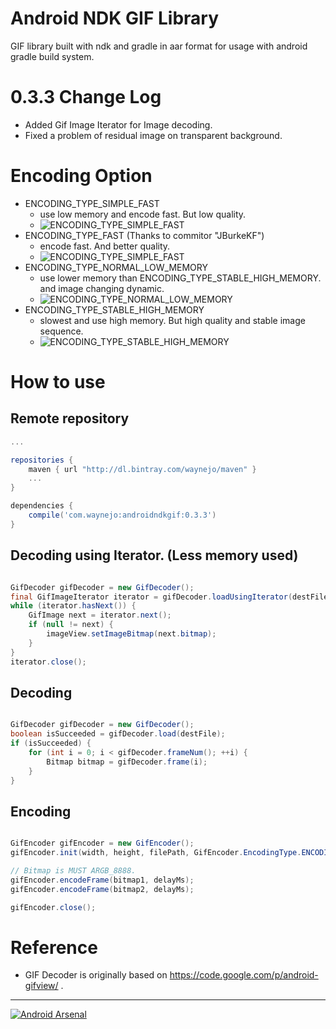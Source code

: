 Android NDK GIF Library
========

GIF library built with ndk and gradle in aar format for usage with android gradle build system.

0.3.3 Change Log
========
* Added Gif Image Iterator for Image decoding.
* Fixed a problem of residual image on transparent background.

Encoding Option
========
 - ENCODING_TYPE_SIMPLE_FAST 
   - use low memory and encode fast. But low quality.
   - ![ENCODING_TYPE_SIMPLE_FAST](https://github.com/waynejo/android-ndk-gif/blob/master/sample/tests/assets/result/result_ENCODING_TYPE_SIMPLE_FAST_1.gif)
 - ENCODING_TYPE_FAST (Thanks to commitor "JBurkeKF")
   - encode fast. And better quality.
   - ![ENCODING_TYPE_SIMPLE_FAST](https://github.com/waynejo/android-ndk-gif/blob/master/sample/tests/assets/result/result_ENCODING_TYPE_FAST_1.gif)
 - ENCODING_TYPE_NORMAL_LOW_MEMORY 
   - use lower memory than ENCODING_TYPE_STABLE_HIGH_MEMORY. and image changing dynamic.
   - ![ENCODING_TYPE_NORMAL_LOW_MEMORY](https://github.com/waynejo/android-ndk-gif/blob/master/sample/tests/assets/result/result_ENCODING_TYPE_NORMAL_LOW_MEMORY_1.gif)
 - ENCODING_TYPE_STABLE_HIGH_MEMORY 
   - slowest and use high memory. But high quality and stable image sequence.
   - ![ENCODING_TYPE_STABLE_HIGH_MEMORY](https://github.com/waynejo/android-ndk-gif/blob/master/sample/tests/assets/result/result_ENCODING_TYPE_STABLE_HIGH_MEMORY_1.gif)

How to use
========

Remote repository
--------

```groovy
...

repositories {
    maven { url "http://dl.bintray.com/waynejo/maven" }
    ...
}

dependencies {
    compile('com.waynejo:androidndkgif:0.3.3')
}
```

Decoding using Iterator. (Less memory used)
--------
```java

GifDecoder gifDecoder = new GifDecoder();
final GifImageIterator iterator = gifDecoder.loadUsingIterator(destFile);
while (iterator.hasNext()) {
    GifImage next = iterator.next();
    if (null != next) {
        imageView.setImageBitmap(next.bitmap);
    }
}
iterator.close();
```

Decoding
--------
```java

GifDecoder gifDecoder = new GifDecoder();
boolean isSucceeded = gifDecoder.load(destFile);
if (isSucceeded) {
    for (int i = 0; i < gifDecoder.frameNum(); ++i) {
        Bitmap bitmap = gifDecoder.frame(i);
    }
}
```

Encoding
--------

```java

GifEncoder gifEncoder = new GifEncoder();
gifEncoder.init(width, height, filePath, GifEncoder.EncodingType.ENCODING_TYPE_NORMAL_LOW_MEMORY);

// Bitmap is MUST ARGB_8888.
gifEncoder.encodeFrame(bitmap1, delayMs);
gifEncoder.encodeFrame(bitmap2, delayMs);

gifEncoder.close();
```

# Reference

* GIF Decoder is originally based on https://code.google.com/p/android-gifview/ .

---------
[![Android Arsenal](https://img.shields.io/badge/Android%20Arsenal-android--ndk--gif-green.svg?style=true)](https://android-arsenal.com/details/1/3585)
